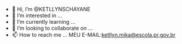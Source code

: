 - 👋 Hi, I’m @KETLLYNSCHAYANE
- 👀 I’m interested in ...
- 🌱 I’m currently learning ...
- 💞️ I’m looking to collaborate on ...
- 📫 How to reach me ...
MEU E-MAIL:ketllyn.mika@escola.pr.gov.br
<!---
KETLLYNSCHAYANE/KETLLYNSCHAYANE is a ✨ special ✨ repository because its `README.md` (this file) appears on your GitHub profile.
You can click the Preview link to take a look at your changes.
--->
